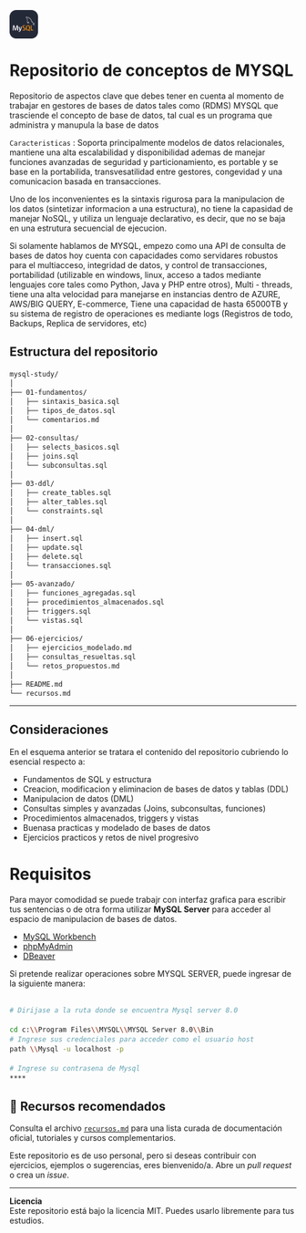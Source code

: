 <a href ="." target="blank"><img align="center" src="https://github.com/tandpfun/skill-icons/blob/main/icons/MySQL-Dark.svg/" alt="icon_mysql" height="50" width="50" 
/></a> 
# Repositorio de conceptos de MYSQL

Repositorio de aspectos clave que debes tener en cuenta al momento de trabajar en gestores de bases de datos tales como (RDMS) MYSQL que trasciende el concepto de base de datos, tal cual es un programa que administra y manupula la base de datos

`Caracteristicas` : Soporta principalmente modelos de datos relacionales, mantiene una alta escalabilidad y disponibilidad ademas de manejar funciones avanzadas de seguridad y particionamiento, es portable y se base en la portabilida, transvesatilidad entre gestores, congevidad y una comunicacion basada en transacciones.

Uno de los inconvenientes es la sintaxis rigurosa para la manipulacion de los datos (sintetizar informacion a una estructura), no tiene la capasidad de manejar NoSQL, y utiliza un lenguaje declarativo, es decir, que no se baja en una estrutura secuencial de ejecucion.

Si solamente hablamos de MYSQL, empezo como una API de consulta de bases de datos hoy cuenta con capacidades como servidares robustos para el multiacceso, integridad de datos, y control de transacciones, portabilidad (utilizable en windows, linux, acceso a tados mediante lenguajes core tales como Python, Java y PHP entre otros), Multi - threads, tiene una alta velocidad para manejarse en instancias dentro de AZURE, AWS/BIG QUERY, E-commerce, Tiene una capacidad de hasta 65000TB y su sistema de registro de operaciones es mediante logs (Registros de todo, Backups, Replica de servidores, etc)

## Estructura del repositorio

```
mysql-study/
│
├── 01-fundamentos/
│   ├── sintaxis_basica.sql
│   ├── tipos_de_datos.sql
│   └── comentarios.md
│
├── 02-consultas/
│   ├── selects_basicos.sql
│   ├── joins.sql
│   └── subconsultas.sql
│
├── 03-ddl/
│   ├── create_tables.sql
│   ├── alter_tables.sql
│   └── constraints.sql
│
├── 04-dml/
│   ├── insert.sql
│   ├── update.sql
│   ├── delete.sql
│   └── transacciones.sql
│
├── 05-avanzado/
│   ├── funciones_agregadas.sql
│   ├── procedimientos_almacenados.sql
│   ├── triggers.sql
│   └── vistas.sql
│
├── 06-ejercicios/
│   ├── ejercicios_modelado.md
│   ├── consultas_resueltas.sql
│   └── retos_propuestos.md
│
├── README.md
└── recursos.md
```

----
## Consideraciones
En el esquema anterior se tratara el contenido del repositorio cubriendo lo esencial respecto a:
- Fundamentos de SQL y estructura
- Creacion, modificacion y eliminacion de bases de datos y tablas (DDL)
- Manipulacion de datos (DML)
- Consultas simples y avanzadas (Joins, subconsultas, funciones)
- Procedimientos almacenados, triggers y vistas
- Buenasa practicas y modelado de bases de datos
- Ejercicios practicos y retos de nivel progresivo
  
# Requisitos
Para mayor comodidad se puede trabajr con interfaz grafica para escribir tus sentencias o de otra forma utilizar **MySQL Server** para acceder al espacio de manipulacion de bases de datos.

  - [MySQL Workbench](https://www.mysql.com/products/workbench/)
  - [phpMyAdmin](https://www.phpmyadmin.net/)
  - [DBeaver](https://dbeaver.io/download/)

Si pretende realizar operaciones sobre MYSQL SERVER, puede ingresar de la siguiente manera:
```bash

# Dirijase a la ruta donde se encuentra Mysql server 8.0

cd c:\\Program Files\\MYSQL\\MYSQL Server 8.0\\Bin
# Ingrese sus credenciales para acceder como el usuario host
path \\Mysql -u localhost -p

# Ingrese su contrasena de Mysql
****
```

## 🧠 Recursos recomendados

Consulta el archivo [`recursos.md`](./recursos.md) para una lista curada de documentación oficial, tutoriales y cursos complementarios.

Este repositorio es de uso personal, pero si deseas contribuir con ejercicios, ejemplos o sugerencias, eres bienvenido/a. Abre un *pull request* o crea un *issue*.

---

**Licencia**  
Este repositorio está bajo la licencia MIT. Puedes usarlo libremente para tus estudios.

